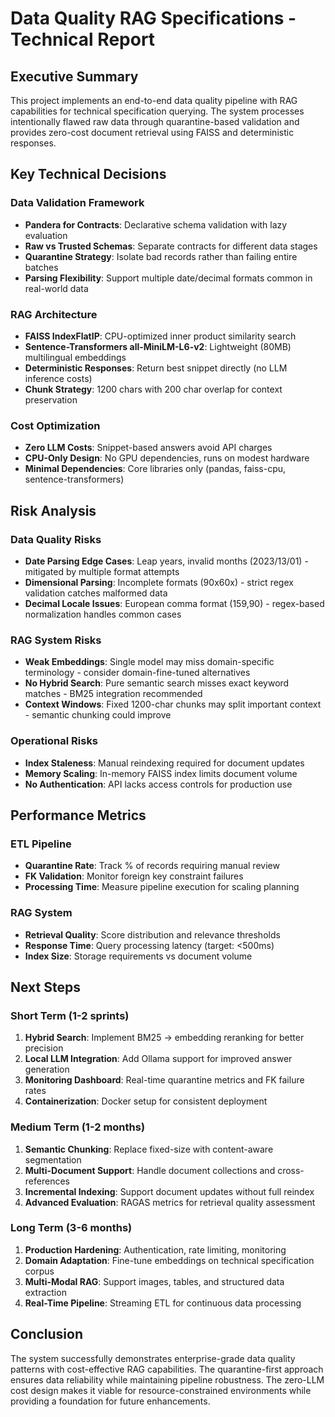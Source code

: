 # Data Quality RAG Specifications - Technical Report

## Executive Summary

This project implements an end-to-end data quality pipeline with RAG capabilities for technical specification querying. The system processes intentionally flawed raw data through quarantine-based validation and provides zero-cost document retrieval using FAISS and deterministic responses.

## Key Technical Decisions

### Data Validation Framework
- **Pandera for Contracts**: Declarative schema validation with lazy evaluation
- **Raw vs Trusted Schemas**: Separate contracts for different data stages
- **Quarantine Strategy**: Isolate bad records rather than failing entire batches
- **Parsing Flexibility**: Support multiple date/decimal formats common in real-world data

### RAG Architecture
- **FAISS IndexFlatIP**: CPU-optimized inner product similarity search
- **Sentence-Transformers all-MiniLM-L6-v2**: Lightweight (80MB) multilingual embeddings
- **Deterministic Responses**: Return best snippet directly (no LLM inference costs)
- **Chunk Strategy**: 1200 chars with 200 char overlap for context preservation

### Cost Optimization
- **Zero LLM Costs**: Snippet-based answers avoid API charges
- **CPU-Only Design**: No GPU dependencies, runs on modest hardware
- **Minimal Dependencies**: Core libraries only (pandas, faiss-cpu, sentence-transformers)

## Risk Analysis

### Data Quality Risks
- **Date Parsing Edge Cases**: Leap years, invalid months (2023/13/01) - mitigated by multiple format attempts
- **Dimensional Parsing**: Incomplete formats (90x60x) - strict regex validation catches malformed data
- **Decimal Locale Issues**: European comma format (159,90) - regex-based normalization handles common cases

### RAG System Risks
- **Weak Embeddings**: Single model may miss domain-specific terminology - consider domain-fine-tuned alternatives
- **No Hybrid Search**: Pure semantic search misses exact keyword matches - BM25 integration recommended
- **Context Windows**: Fixed 1200-char chunks may split important context - semantic chunking could improve

### Operational Risks
- **Index Staleness**: Manual reindexing required for document updates
- **Memory Scaling**: In-memory FAISS index limits document volume
- **No Authentication**: API lacks access controls for production use

## Performance Metrics

### ETL Pipeline
- **Quarantine Rate**: Track % of records requiring manual review
- **FK Validation**: Monitor foreign key constraint failures
- **Processing Time**: Measure pipeline execution for scaling planning

### RAG System
- **Retrieval Quality**: Score distribution and relevance thresholds
- **Response Time**: Query processing latency (target: <500ms)
- **Index Size**: Storage requirements vs document volume

## Next Steps

### Short Term (1-2 sprints)
1. **Hybrid Search**: Implement BM25 → embedding reranking for better precision
2. **Local LLM Integration**: Add Ollama support for improved answer generation
3. **Monitoring Dashboard**: Real-time quarantine metrics and FK failure rates
4. **Containerization**: Docker setup for consistent deployment

### Medium Term (1-2 months)
1. **Semantic Chunking**: Replace fixed-size with content-aware segmentation
2. **Multi-Document Support**: Handle document collections and cross-references
3. **Incremental Indexing**: Support document updates without full reindex
4. **Advanced Evaluation**: RAGAS metrics for retrieval quality assessment

### Long Term (3-6 months)
1. **Production Hardening**: Authentication, rate limiting, monitoring
2. **Domain Adaptation**: Fine-tune embeddings on technical specification corpus
3. **Multi-Modal RAG**: Support images, tables, and structured data extraction
4. **Real-Time Pipeline**: Streaming ETL for continuous data processing

## Conclusion

The system successfully demonstrates enterprise-grade data quality patterns with cost-effective RAG capabilities. The quarantine-first approach ensures data reliability while maintaining pipeline robustness. The zero-LLM cost design makes it viable for resource-constrained environments while providing a foundation for future enhancements.
